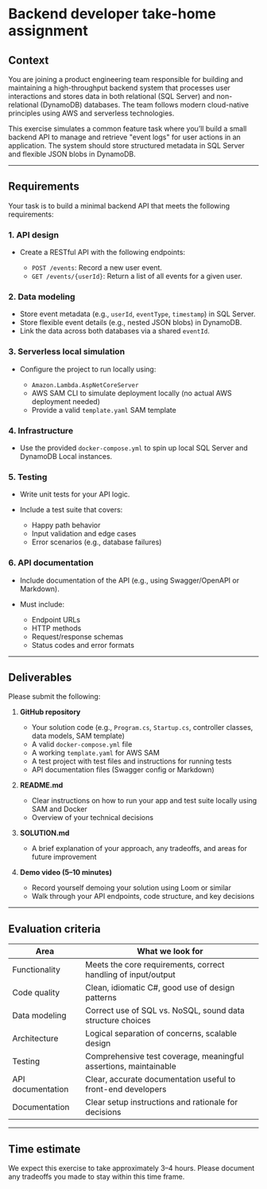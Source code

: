 # Backend developer take-home assignment

## Context

You are joining a product engineering team responsible for building and maintaining a high-throughput backend system that processes user interactions and stores data in both relational (SQL Server) and non-relational (DynamoDB) databases. The team follows modern cloud-native principles using AWS and serverless technologies.

This exercise simulates a common feature task where you’ll build a small backend API to manage and retrieve "event logs" for user actions in an application. The system should store structured metadata in SQL Server and flexible JSON blobs in DynamoDB.

---

## Requirements

Your task is to build a minimal backend API that meets the following requirements:

### 1. API design

* Create a RESTful API with the following endpoints:

  * `POST /events`: Record a new user event.
  * `GET /events/{userId}`: Return a list of all events for a given user.

### 2. Data modeling

* Store event metadata (e.g., `userId`, `eventType`, `timestamp`) in SQL Server.
* Store flexible event details (e.g., nested JSON blobs) in DynamoDB.
* Link the data across both databases via a shared `eventId`.

### 3. Serverless local simulation

* Configure the project to run locally using:

  * `Amazon.Lambda.AspNetCoreServer`
  * AWS SAM CLI to simulate deployment locally (no actual AWS deployment needed)
  * Provide a valid `template.yaml` SAM template

### 4. Infrastructure

* Use the provided `docker-compose.yml` to spin up local SQL Server and DynamoDB Local instances.

### 5. Testing

* Write unit tests for your API logic.
* Include a test suite that covers:

  * Happy path behavior
  * Input validation and edge cases
  * Error scenarios (e.g., database failures)

### 6. API documentation

* Include documentation of the API (e.g., using Swagger/OpenAPI or Markdown).
* Must include:

  * Endpoint URLs
  * HTTP methods
  * Request/response schemas
  * Status codes and error formats

---

## Deliverables

Please submit the following:

1. **GitHub repository**

   * Your solution code (e.g., `Program.cs`, `Startup.cs`, controller classes, data models, SAM template)
   * A valid `docker-compose.yml` file
   * A working `template.yaml` for AWS SAM
   * A test project with test files and instructions for running tests
   * API documentation files (Swagger config or Markdown)

2. **README.md**

   * Clear instructions on how to run your app and test suite locally using SAM and Docker
   * Overview of your technical decisions

3. **SOLUTION.md**

   * A brief explanation of your approach, any tradeoffs, and areas for future improvement

4. **Demo video (5–10 minutes)**

   * Record yourself demoing your solution using Loom or similar
   * Walk through your API endpoints, code structure, and key decisions

---

## Evaluation criteria

| Area              | What we look for                                                 |
| ----------------- | ---------------------------------------------------------------- |
| Functionality     | Meets the core requirements, correct handling of input/output    |
| Code quality      | Clean, idiomatic C#, good use of design patterns                 |
| Data modeling     | Correct use of SQL vs. NoSQL, sound data structure choices       |
| Architecture      | Logical separation of concerns, scalable design                  |
| Testing           | Comprehensive test coverage, meaningful assertions, maintainable |
| API documentation | Clear, accurate documentation useful to front-end developers     |
| Documentation     | Clear setup instructions and rationale for decisions             |

---

## Time estimate

We expect this exercise to take approximately 3–4 hours. Please document any tradeoffs you made to stay within this time frame.

